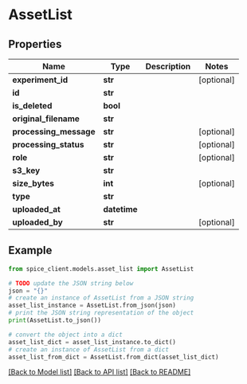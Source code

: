 # AssetList


## Properties

Name | Type | Description | Notes
------------ | ------------- | ------------- | -------------
**experiment_id** | **str** |  | [optional] 
**id** | **str** |  | 
**is_deleted** | **bool** |  | 
**original_filename** | **str** |  | 
**processing_message** | **str** |  | [optional] 
**processing_status** | **str** |  | [optional] 
**role** | **str** |  | [optional] 
**s3_key** | **str** |  | 
**size_bytes** | **int** |  | [optional] 
**type** | **str** |  | 
**uploaded_at** | **datetime** |  | 
**uploaded_by** | **str** |  | [optional] 

## Example

```python
from spice_client.models.asset_list import AssetList

# TODO update the JSON string below
json = "{}"
# create an instance of AssetList from a JSON string
asset_list_instance = AssetList.from_json(json)
# print the JSON string representation of the object
print(AssetList.to_json())

# convert the object into a dict
asset_list_dict = asset_list_instance.to_dict()
# create an instance of AssetList from a dict
asset_list_from_dict = AssetList.from_dict(asset_list_dict)
```
[[Back to Model list]](../README.md#documentation-for-models) [[Back to API list]](../README.md#documentation-for-api-endpoints) [[Back to README]](../README.md)


